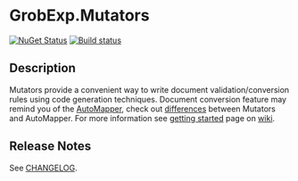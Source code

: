 # GrobExp.Mutators

[![NuGet Status](https://img.shields.io/nuget/v/GrobExp.Mutators.svg)](https://www.nuget.org/packages/GrobExp.Mutators/)
[![Build status](https://ci.appveyor.com/api/projects/status/rqyf5ndta4770afq?svg=true)](https://ci.appveyor.com/project/skbkontur/grobexp-mutators)

## Description

Mutators provide a convenient way to write document validation/conversion rules using code generation techniques.
Document conversion feature may remind you of the [AutoMapper](https://automapper.org/), check out [differences](https://github.com/skbkontur/GrobExp.Mutators/wiki/Mutators-vs-AutoMapper) between Mutators and AutoMapper.
For more information see [getting started](https://github.com/skbkontur/GrobExp.Mutators/wiki/Getting-Started) page on [wiki](https://github.com/skbkontur/GrobExp.Mutators/wiki).

## Release Notes

See [CHANGELOG](CHANGELOG.md).
